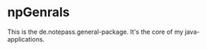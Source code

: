 npGenrals
=========

This is the de.notepass.general-package. It's the core of my java-applications.
